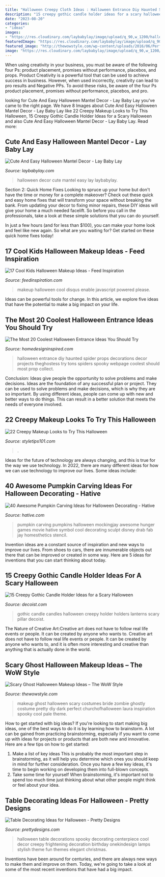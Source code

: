 ```yaml
---
title: "Halloween Creepy Cloth Ideas : Halloween Entrance Diy Haunted Spider Props Decorations Decor Projects Theghostess Try Tons Spiders Spooky Webpage Coolest Should Most Prop Collect"
description: "15 creepy gothic candle holder ideas for a scary halloween"
date: "2023-08-20"
categories:
- "ideas"
images:
- "https://res.cloudinary.com/laybabylay/image/upload/q_90,w_1200/halloween-2017-1_dxzfbg.jpg"
featuredImage: "https://res.cloudinary.com/laybabylay/image/upload/q_90,w_1200/halloween-2017-1_dxzfbg.jpg"
featured_image: "http://thewowstyle.com/wp-content/uploads/2016/06/Perfect-Ghost-Halloween-Makeup.jpg"
image: "https://res.cloudinary.com/laybabylay/image/upload/q_90,w_1200/halloween-2017-1_dxzfbg.jpg"
---
```



When using creativity in your business, you must be aware of the following four Ps: product placement, promises without performance, placebos, and props. Product
Creativity is a powerful tool that can be used to achieve success in business. However, when used incorrectly, creativity can lead to pro results and Negative PPs. To avoid these risks, be aware of the four Ps product placement, promises without performance, placebos, and pro.

	

		
looking for Cute And Easy Halloween Mantel Decor - Lay Baby Lay you've came to the right page. We have 8 Images about Cute And Easy Halloween Mantel Decor - Lay Baby Lay like 22 Creepy Makeup Looks to Try This Halloween, 15 Creepy Gothic Candle Holder Ideas for a Scary Halloween and also Cute And Easy Halloween Mantel Decor - Lay Baby Lay. Read more:
		
    
## Cute And Easy Halloween Mantel Decor - Lay Baby Lay

<img loading=lazy src="https://res.cloudinary.com/laybabylay/image/upload/q_90,w_1200/halloween-2017-1_dxzfbg.jpg" onerror="this.onerror=null;this.src='https://tse2.mm.bing.net/th?id=OIP.bmAqeICL9_MESEqdNddHRQHaLU&amp;pid=15.1';" alt="Cute And Easy Halloween Mantel Decor - Lay Baby Lay">

_Source: laybabylay.com_

>halloween decor cute mantel easy lay laybabylay. 

	

Section 2: Quick Home Fixes
Looking to spruce up your home but don't have the time or money for a complete makeover? Check out these quick and easy home fixes that will transform your space without breaking the bank.
From updating your decor to fixing minor repairs, these DIY ideas will give your home a much needed facelift. So before you call in the professionals, take a look at these simple solutions that you can do yourself.

In just a few hours (and for less than $100), you can make your home look and feel like new again. So what are you waiting for? Get started on these quick home fixes today!

    
## 17 Cool Kids Halloween Makeup Ideas - Feed Inspiration

<img loading=lazy src="http://feedinspiration.com/wp-content/uploads/2016/09/halloween-makeup-ideas-kids.jpg" onerror="this.onerror=null;this.src='https://tse4.mm.bing.net/th?id=OIP.dy1ZpnSWPXas5S5eXV5hEgHaJ4&amp;pid=15.1';" alt="17 Cool Kids Halloween Makeup Ideas - Feed Inspiration">

_Source: feedinspiration.com_

>makeup halloween cool disqus enable javascript powered please. 

	

Ideas can be powerful tools for change. In this article, we explore five ideas that have the potential to make a big impact on your life.

    
## The Most 20 Coolest Halloween Entrance Ideas You Should Try

<img loading=lazy src="http://www.homedesigninspired.com/wp-content/uploads/2017/10/halloween-entrance-decorating-ideas-18.jpg" onerror="this.onerror=null;this.src='https://tse1.mm.bing.net/th?id=OIP.m9ppy_EX7d8YVMpMA6AVUAHaJ4&amp;pid=15.1';" alt="The Most 20 Coolest Halloween Entrance Ideas You Should Try">

_Source: homedesigninspired.com_

>halloween entrance diy haunted spider props decorations decor projects theghostess try tons spiders spooky webpage coolest should most prop collect. 

	

Conclusion: Ideas give people the opportunity to solve problems and make decisions.
Ideas are the foundation of any successful plan or project. They can be used to solve problems and make decisions, which is why they are so important. By using different ideas, people can come up with new and better ways to do things. This can result in a better solution that meets the needs of everyone involved.

    
## 22 Creepy Makeup Looks To Try This Halloween

<img loading=lazy src="https://styletips101.com/wp-content/uploads/2014/10/halloween-makeup2.png" onerror="this.onerror=null;this.src='https://tse2.mm.bing.net/th?id=OIP.A7Guhbd4BDZKeizQgLBp9QHaJ3&amp;pid=15.1';" alt="22 Creepy Makeup Looks to Try This Halloween">

_Source: styletips101.com_

>. 

	

Ideas for the future of technology are always changing, and this is true for the way we use technology. In 2022, there are many different ideas for how we can use technology to improve our lives. Some ideas include: 

    
## 40 Awesome Pumpkin Carving Ideas For Halloween Decorating - Hative

<img loading=lazy src="https://hative.com/wp-content/uploads/2014/10/pumpkin-carving-ideas/40-mockingjay-pumpkin.jpg" onerror="this.onerror=null;this.src='https://tse3.mm.bing.net/th?id=OIP.1ARG1G1v7hVUUnwX5_AChQHaHa&amp;pid=15.1';" alt="40 Awesome Pumpkin Carving Ideas for Halloween Decorating - Hative">

_Source: hative.com_

>pumpkin carving pumpkins halloween mockingjay awesome hunger games movie hative symbol cool decorating sculpt disney drab fab jay homesthetics stencil. 

	

Invention ideas are a constant source of inspiration and new ways to improve our lives. From shoes to cars, there are innumerable objects out there that can be improved or created in some way. Here are 5 ideas for inventions that you can start thinking about today.

    
## 15 Creepy Gothic Candle Holder Ideas For A Scary Halloween

<img loading=lazy src="http://cdn.decoist.com/wp-content/uploads/2015/10/Vintage-lanterns-with-pillar-candles.jpg" onerror="this.onerror=null;this.src='https://tse1.mm.bing.net/th?id=OIP.6XiD-m-ikW8ylE1iE7Qy3QHaNW&amp;pid=15.1';" alt="15 Creepy Gothic Candle Holder Ideas for a Scary Halloween">

_Source: decoist.com_

>gothic candle candles halloween creepy holder holders lanterns scary pillar decoist. 

	

The Nature of Creative Art:Creative art does not have to follow real life events or people. It can be created by anyone who wants to.
Creative art does not have to follow real life events or people. It can be created by anyone who wants to, and it is often more interesting and creative than anything that is actually done in the world.

    
## Scary Ghost Halloween Makeup Ideas – The WoW Style

<img loading=lazy src="http://thewowstyle.com/wp-content/uploads/2016/06/Perfect-Ghost-Halloween-Makeup.jpg" onerror="this.onerror=null;this.src='https://tse1.mm.bing.net/th?id=OIP.ovdOXrYo6TUDS6MFk8fAYwHaLH&amp;pid=15.1';" alt="Scary Ghost Halloween Makeup Ideas – The WoW Style">

_Source: thewowstyle.com_

>makeup ghost halloween scary costumes bride zombie ghostly costume pretty diy dark perfect churchofhalloween laura inspiration spooky cool pale theme. 

	

How to get started with big ideas?
If you're looking to start making big ideas, one of the best ways to do it is by learning how to brainstorm. A lot can be gained from practicing brainstorming, especially if you want to come up with ideas for projects or products that are both new and innovative. Here are a few tips on how to get started: 
1. Make a list of key ideas 
This is probably the most important step in brainstorming, as it will help you determine which ones you should keep in mind for further consideration. Once you have a few key ideas, it's time to begin working on developing them into full-blown concepts. 
2. Take some time for yourself 
When brainstorming, it's important not to spend too much time just thinking about what other people might think or feel about your idea.

    
## Table Decorating Ideas For Halloween - Pretty Designs

<img loading=lazy src="https://www.prettydesigns.com/wp-content/uploads/2014/09/Halloween-Table-with-Stylish-Lamps.jpg" onerror="this.onerror=null;this.src='https://tse3.mm.bing.net/th?id=OIP.g3jmLUfSzBVqAg23M_AXTQHaLH&amp;pid=15.1';" alt="Table Decorating Ideas for Halloween - Pretty Designs">

_Source: prettydesigns.com_

>halloween table decorations spooky decorating centerpiece cool decor creepy frightening decoration birthday onekindesign lamps stylish theme fun themes elegant christmas. 

	

Inventions have been around for centuries, and there are always new ways to make them and improve on them. Today, we're going to take a look at some of the most recent inventions that have had a big impact.

